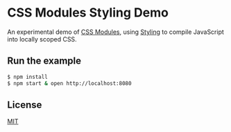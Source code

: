 # CSS Modules Styling Demo

An experimental demo of [CSS Modules], using [Styling] to compile JavaScript into locally scoped CSS.

## Run the example

```bash
$ npm install
$ npm start & open http://localhost:8080
```

## License

[MIT]

[CSS Modules]: https://github.com/css-modules/css-modules
[Styling]: https://github.com/andreypopp/styling
[MIT]: http://markdalgleish.mit-license.org
